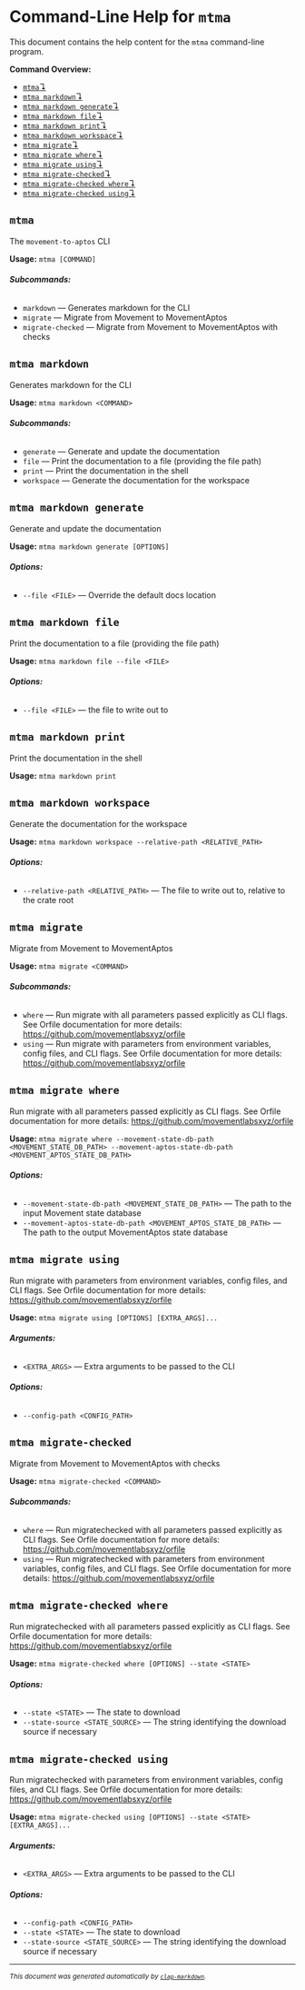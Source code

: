 # Command-Line Help for `mtma`

This document contains the help content for the `mtma` command-line program.

**Command Overview:**

* [`mtma`↴](#mtma)
* [`mtma markdown`↴](#mtma-markdown)
* [`mtma markdown generate`↴](#mtma-markdown-generate)
* [`mtma markdown file`↴](#mtma-markdown-file)
* [`mtma markdown print`↴](#mtma-markdown-print)
* [`mtma markdown workspace`↴](#mtma-markdown-workspace)
* [`mtma migrate`↴](#mtma-migrate)
* [`mtma migrate where`↴](#mtma-migrate-where)
* [`mtma migrate using`↴](#mtma-migrate-using)
* [`mtma migrate-checked`↴](#mtma-migrate-checked)
* [`mtma migrate-checked where`↴](#mtma-migrate-checked-where)
* [`mtma migrate-checked using`↴](#mtma-migrate-checked-using)

## `mtma`

The `movement-to-aptos` CLI

**Usage:** `mtma [COMMAND]`

###### **Subcommands:**

* `markdown` — Generates markdown for the CLI
* `migrate` — Migrate from Movement to MovementAptos
* `migrate-checked` — Migrate from Movement to MovementAptos with checks



## `mtma markdown`

Generates markdown for the CLI

**Usage:** `mtma markdown <COMMAND>`

###### **Subcommands:**

* `generate` — Generate and update the documentation
* `file` — Print the documentation to a file (providing the file path)
* `print` — Print the documentation in the shell
* `workspace` — Generate the documentation for the workspace



## `mtma markdown generate`

Generate and update the documentation

**Usage:** `mtma markdown generate [OPTIONS]`

###### **Options:**

* `--file <FILE>` — Override the default docs location



## `mtma markdown file`

Print the documentation to a file (providing the file path)

**Usage:** `mtma markdown file --file <FILE>`

###### **Options:**

* `--file <FILE>` — the file to write out to



## `mtma markdown print`

Print the documentation in the shell

**Usage:** `mtma markdown print`



## `mtma markdown workspace`

Generate the documentation for the workspace

**Usage:** `mtma markdown workspace --relative-path <RELATIVE_PATH>`

###### **Options:**

* `--relative-path <RELATIVE_PATH>` — The file to write out to, relative to the crate root



## `mtma migrate`

Migrate from Movement to MovementAptos

**Usage:** `mtma migrate <COMMAND>`

###### **Subcommands:**

* `where` — Run migrate with all parameters passed explicitly as CLI flags. See Orfile documentation for more details: <https://github.com/movementlabsxyz/orfile>
* `using` — Run migrate with parameters from environment variables, config files, and CLI flags. See Orfile documentation for more details: <https://github.com/movementlabsxyz/orfile>



## `mtma migrate where`

Run migrate with all parameters passed explicitly as CLI flags. See Orfile documentation for more details: <https://github.com/movementlabsxyz/orfile>

**Usage:** `mtma migrate where --movement-state-db-path <MOVEMENT_STATE_DB_PATH> --movement-aptos-state-db-path <MOVEMENT_APTOS_STATE_DB_PATH>`

###### **Options:**

* `--movement-state-db-path <MOVEMENT_STATE_DB_PATH>` — The path to the input Movement state database
* `--movement-aptos-state-db-path <MOVEMENT_APTOS_STATE_DB_PATH>` — The path to the output MovementAptos state database



## `mtma migrate using`

Run migrate with parameters from environment variables, config files, and CLI flags. See Orfile documentation for more details: <https://github.com/movementlabsxyz/orfile>

**Usage:** `mtma migrate using [OPTIONS] [EXTRA_ARGS]...`

###### **Arguments:**

* `<EXTRA_ARGS>` — Extra arguments to be passed to the CLI

###### **Options:**

* `--config-path <CONFIG_PATH>`



## `mtma migrate-checked`

Migrate from Movement to MovementAptos with checks

**Usage:** `mtma migrate-checked <COMMAND>`

###### **Subcommands:**

* `where` — Run migratechecked with all parameters passed explicitly as CLI flags. See Orfile documentation for more details: <https://github.com/movementlabsxyz/orfile>
* `using` — Run migratechecked with parameters from environment variables, config files, and CLI flags. See Orfile documentation for more details: <https://github.com/movementlabsxyz/orfile>



## `mtma migrate-checked where`

Run migratechecked with all parameters passed explicitly as CLI flags. See Orfile documentation for more details: <https://github.com/movementlabsxyz/orfile>

**Usage:** `mtma migrate-checked where [OPTIONS] --state <STATE>`

###### **Options:**

* `--state <STATE>` — The state to download
* `--state-source <STATE_SOURCE>` — The string identifying the download source if necessary



## `mtma migrate-checked using`

Run migratechecked with parameters from environment variables, config files, and CLI flags. See Orfile documentation for more details: <https://github.com/movementlabsxyz/orfile>

**Usage:** `mtma migrate-checked using [OPTIONS] --state <STATE> [EXTRA_ARGS]...`

###### **Arguments:**

* `<EXTRA_ARGS>` — Extra arguments to be passed to the CLI

###### **Options:**

* `--config-path <CONFIG_PATH>`
* `--state <STATE>` — The state to download
* `--state-source <STATE_SOURCE>` — The string identifying the download source if necessary



<hr/>

<small><i>
    This document was generated automatically by
    <a href="https://crates.io/crates/clap-markdown"><code>clap-markdown</code></a>.
</i></small>
